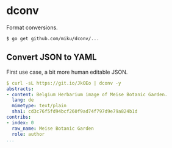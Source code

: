 # dconv

Format conversions.

```shell
$ go get github.com/miku/dconv/...
```

## Convert JSON to YAML

First use case, a bit more human editable JSON.

```yaml
$ curl -sL https://git.io/JkOEo | dconv -y
abstracts:
- content: Belgium Herbarium image of Meise Botanic Garden.
  lang: de
  mimetype: text/plain
  sha1: cd3c76f5fd94bcf260f9ad74f797d9e79a824b1d
contribs:
- index: 0
  raw_name: Meise Botanic Garden
  role: author
...
```
